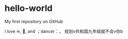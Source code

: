 # hello-world
My first repository on GitHub

I love :coffee:, :pizza:, and ；dancer：，
规划v共和国九年级就不会v你b
